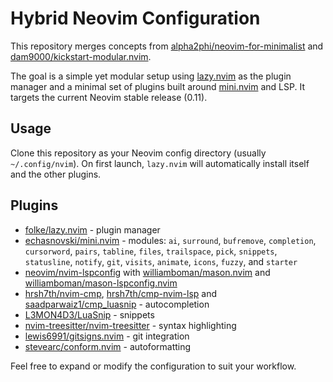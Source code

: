 # Hybrid Neovim Configuration

This repository merges concepts from
[alpha2phi/neovim-for-minimalist](https://github.com/alpha2phi/neovim-for-minimalist)
and
[dam9000/kickstart-modular.nvim](https://github.com/dam9000/kickstart-modular.nvim).

The goal is a simple yet modular setup using
[lazy.nvim](https://github.com/folke/lazy.nvim) as the plugin manager and a
minimal set of plugins built around [mini.nvim](https://github.com/echasnovski/mini.nvim)
and LSP. It targets the current Neovim stable release (0.11).

## Usage
Clone this repository as your Neovim config directory (usually `~/.config/nvim`).
On first launch, `lazy.nvim` will automatically install itself and the other
plugins.

## Plugins

* [folke/lazy.nvim](https://github.com/folke/lazy.nvim) - plugin manager
* [echasnovski/mini.nvim](https://github.com/echasnovski/mini.nvim) -
  modules: `ai`, `surround`, `bufremove`, `completion`, `cursorword`,
  `pairs`, `tabline`, `files`, `trailspace`, `pick`, `snippets`,
  `statusline`, `notify`, `git`, `visits`, `animate`, `icons`, `fuzzy`, and
  `starter`
* [neovim/nvim-lspconfig](https://github.com/neovim/nvim-lspconfig) with
  [williamboman/mason.nvim](https://github.com/williamboman/mason.nvim) and
  [williamboman/mason-lspconfig.nvim](https://github.com/williamboman/mason-lspconfig.nvim)
* [hrsh7th/nvim-cmp](https://github.com/hrsh7th/nvim-cmp),
  [hrsh7th/cmp-nvim-lsp](https://github.com/hrsh7th/cmp-nvim-lsp) and
  [saadparwaiz1/cmp_luasnip](https://github.com/saadparwaiz1/cmp_luasnip) - autocompletion
* [L3MON4D3/LuaSnip](https://github.com/L3MON4D3/LuaSnip) - snippets
* [nvim-treesitter/nvim-treesitter](https://github.com/nvim-treesitter/nvim-treesitter) - syntax highlighting
* [lewis6991/gitsigns.nvim](https://github.com/lewis6991/gitsigns.nvim) - git integration
* [stevearc/conform.nvim](https://github.com/stevearc/conform.nvim) - autoformatting

Feel free to expand or modify the configuration to suit your workflow.
